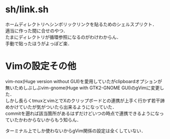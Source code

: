 # sh/link.sh

ホームディレクトリへシンボリックリンクを貼るためのシェルスプリクト．<br>
適当に作った間に合せのやつ．<br>
たまにディレクトリが循環参照になるのがわけわからん．<br>
手動で貼ったほうがよっぽど楽．<br>

# Vimの設定その他

vim-nox(Huge version without GUI)を愛用していたがclipboardオプションが無いためしぶしぶvim-gnome(Huge with GTK2-GNOME GUI)のgVimに変更した．<br>
しかし長らくtmuxとvimとでXのクリップボードとの連携が上手く行かず若干諦めかけていたが気がついたら出来るようになっていた．<br>
commitを遡れば該当箇所があるはずだけどいつの時点で連携できるようになっていたかわからないからもう知らん．<br>

ターミナル上でしか使わないからgVim関係の設定は全くしていない．<br>
